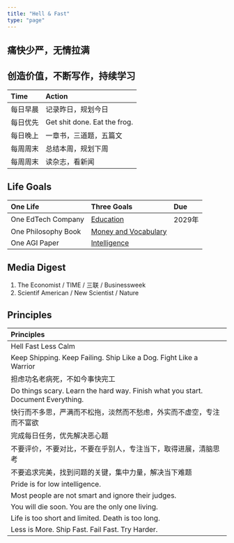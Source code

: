 ```yaml
---
title: "Hell & Fast"
type: "page"
---
```


## 痛快少严，无情拉满

## 创造价值，不断写作，持续学习

| Time   | Action             |
|:------|:-----------------------|
|每日早晨    |记录昨日，规划今日 | 
|每日优先    |Get shit done. Eat the frog. | 
|每日晚上    |一章书，三道题，五篇文 | 
|每周周末    |总结本周，规划下周 | 
|每周周末    |读杂志，看新闻 | 

## Life Goals

| One Life               | Three Goals                                   | Due               |
|:-----------------------|:----------------------------------------------|:------------------|
| One EdTech Company     |  [Education](../edu)                          | 2029年          | 
| One Philosophy Book    |  [Money and Vocabulary](../basics)                          |                 |
| One AGI Paper          |  [Intelligence](../ai)                         |                 | 

## Media Digest

1. The Economist / TIME / 三联 / Businessweek
1. Scientif American / New Scientist / Nature

## Principles

| Principles             |
|:-----------------------|
|Hell Fast Less Calm| 
|Keep Shipping. Keep Failing. Ship Like a Dog. Fight Like a Warrior| 
|担虑功名老病死，不如今事快完工| 
|Do things scary. Learn the hard way. Finish what you start. Document Everything.|
| 快行而不多思，严满而不松拖，淡然而不愁虑，外实而不虚空，专注而不富欲|
| 完成每日任务，优先解决恶心题|
| 不要评价，不要对比，不要在乎别人，专注当下，取得进展，清脑思考|
| 不要追求完美，找到问题的关键，集中力量，解决当下难题|
| Pride is for low intelligence.|
| Most people are not smart and ignore their judges.|
| You will die soon. You are the only one living.|
| Life is too short and limited. Death is too long.|
| Less is More. Ship Fast. Fail Fast. Try Harder.|